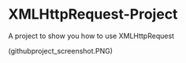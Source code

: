 # XMLHttpRequest-Project
A project to show you how to use XMLHttpRequest 

(githubproject_screenshot.PNG)
